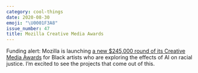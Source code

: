 ```yaml
---
category: cool-things
date: 2020-08-30
emoji: "\U0001F3A8"
issue_number: 47
title: Mozilla Creative Media Awards
---
```


Funding alert: Mozilla is launching [a new $245,000 round of its Creative Media Awards](https://foundation.mozilla.org/en/blog/supporting-black-artists-who-are-examining-ai/?utm_campaign=Dynamically%20Typed&utm_medium=email&utm_source=Revue%20newsletter) for Black artists who are exploring the effects of AI on racial justice.
I’m excited to see the projects that come out of this.